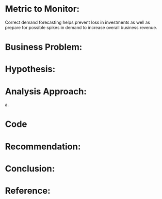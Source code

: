 # Metric to Monitor:

Correct demand forecasting helps prevent loss in investments as well as prepare for possible spikes in demand to increase overall business revenue.


# Business Problem:




# Hypothesis: 




# Analysis Approach:

  a. 


# Code

[]()


# Recommendation: 




# Conclusion:


# Reference: 

